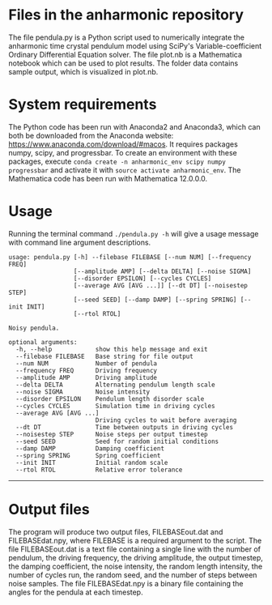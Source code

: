# Files in the anharmonic repository
The file pendula.py is a Python script used to numerically integrate the anharmonic time crystal pendulum model using SciPy's Variable-coefficient Ordinary Differential Equation solver.  The file plot.nb is a Mathematica notebook which can be used to plot results.  The folder data contains sample output, which is visualized in plot.nb.
# System requirements
The Python code has been run with Anaconda2 and Anaconda3, which can both be downloaded from the Anaconda website: https://www.anaconda.com/download/#macos.  It requires packages numpy, scipy, and progressbar. To create an environment with these packages, execute `conda create -n anharmonic_env scipy numpy progressbar` and activate it with `source activate anharmonic_env`.  The Mathematica code has been run with Mathematica 12.0.0.0.
# Usage
Running the terminal command `./pendula.py -h` will give a usage message with command line argument descriptions.
```
usage: pendula.py [-h] --filebase FILEBASE [--num NUM] [--frequency FREQ]
                  [--amplitude AMP] [--delta DELTA] [--noise SIGMA]
                  [--disorder EPSILON] [--cycles CYCLES]
                  [--average AVG [AVG ...]] [--dt DT] [--noisestep STEP]
                  [--seed SEED] [--damp DAMP] [--spring SPRING] [--init INIT]
                  [--rtol RTOL]

Noisy pendula.

optional arguments:
  -h, --help            show this help message and exit
  --filebase FILEBASE   Base string for file output
  --num NUM             Number of pendula
  --frequency FREQ      Driving frequency 
  --amplitude AMP       Driving amplitude 
  --delta DELTA         Alternating pendulum length scale
  --noise SIGMA         Noise intensity
  --disorder EPSILON    Pendulum length disorder scale
  --cycles CYCLES       Simulation time in driving cycles
  --average AVG [AVG ...]
                        Driving cycles to wait before averaging
  --dt DT               Time between outputs in driving cycles
  --noisestep STEP      Noise steps per output timestep
  --seed SEED           Seed for random initial conditions
  --damp DAMP           Damping coefficient
  --spring SPRING       Spring coefficient
  --init INIT           Initial random scale
  --rtol RTOL           Relative error tolerance
```
___
# Output files
The program will produce two output files, FILEBASEout.dat and FILEBASEdat.npy, where FILEBASE is a required argument to the script. The file FILEBASEout.dat is a text file containing a single line with the number of pendulum, the driving frequency, the driving amplitude, the output timestep, the damping coefficient, the noise intensity, the random length intensity, the number of cycles run, the random seed, and the number of steps between noise samples. The file FILEBASEdat.npy is a binary file containing the angles for the pendula at each timestep.
